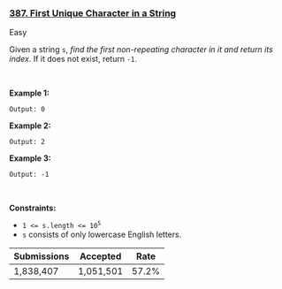 ### [387. First Unique Character in a String](https://leetcode.com/problems/first-unique-character-in-a-string)

Easy

Given a string `` s ``, _find the first non-repeating character in it and return its index_. If it does not exist, return `` -1 ``.

 

__Example 1:__

```Input: s = "leetcode"
Output: 0
```

__Example 2:__

```Input: s = "loveleetcode"
Output: 2
```

__Example 3:__

```Input: s = "aabb"
Output: -1
```

 

__Constraints:__

*   <code>1 <= s.length <= 10<sup>5</sup></code>
*   `` s `` consists of only lowercase English letters.

| Submissions    | Accepted     | Rate   |
| -------------- | ------------ | ------ |
| 1,838,407 | 1,051,501 | 57.2% |
